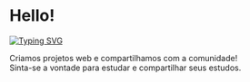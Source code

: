 # Hello&#33;

[![Typing SVG](https://readme-typing-svg.demolab.com?font=Fira+Code&pause=1000&color=FFEA00&vCenter=true&random=false&width=435&height=20&lines=Lunar-bit+%F0%9F%8C%99)](https://git.io/typing-svg)

Criamos projetos web e compartilhamos com a comunidade&#33; \
Sinta-se a vontade para estudar e compartilhar seus estudos.
